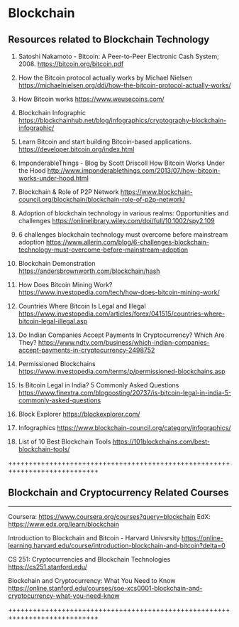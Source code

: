 # Blockchain

## Resources related to Blockchain Technology


1. Satoshi Nakamoto - Bitcoin: A Peer-to-Peer Electronic Cash System; 2008. 
https://bitcoin.org/bitcoin.pdf

2. How the Bitcoin protocol actually works by Michael Nielsen 
https://michaelnielsen.org/ddi/how-the-bitcoin-protocol-actually-works/

3. How Bitcoin works
https://www.weusecoins.com/

4. Blockchain Infographic
https://blockchainhub.net/blog/infographics/cryptography-blockchain-infographic/

5. Learn Bitcoin and start building Bitcoin-based applications.
https://developer.bitcoin.org/index.html

4. ImponderableThings - Blog by Scott Driscoll
How Bitcoin Works Under the Hood
http://www.imponderablethings.com/2013/07/how-bitcoin-works-under-hood.html

5. Blockchain & Role of P2P Network
https://www.blockchain-council.org/blockchain/blockchain-role-of-p2p-network/

6. Adoption of blockchain technology in various realms: Opportunities and challenges
https://onlinelibrary.wiley.com/doi/full/10.1002/spy2.109

7. 6 challenges blockchain technology must overcome before mainstream adoption
https://www.allerin.com/blog/6-challenges-blockchain-technology-must-overcome-before-mainstream-adoption

8. Blockchain Demonstration
https://andersbrownworth.com/blockchain/hash

9.  How Does Bitcoin Mining Work?
https://www.investopedia.com/tech/how-does-bitcoin-mining-work/

10. Countries Where Bitcoin Is Legal and Illegal
https://www.investopedia.com/articles/forex/041515/countries-where-bitcoin-legal-illegal.asp

11. Do Indian Companies Accept Payments In Cryptocurrency? Which Are They?
https://www.ndtv.com/business/which-indian-companies-accept-payments-in-cryptocurrency-2498752

12. Permissioned Blockchains
https://www.investopedia.com/terms/p/permissioned-blockchains.asp

13. Is Bitcoin Legal in India? 5 Commonly Asked Questions
https://www.finextra.com/blogposting/20737/is-bitcoin-legal-in-india-5-commonly-asked-questions

14. Block Explorer
https://blockexplorer.com/

15. Infographics
https://www.blockchain-council.org/category/infographics/

16. List of 10 Best Blockchain Tools
https://101blockchains.com/best-blockchain-tools/

++++++++++++++++++++++++++++++++++++++++++++++++++++++++++++++++++++++++++++

## Blockchain and Cryptocurrency Related Courses

----------------------------------------------------------------------
Coursera: 
https://www.coursera.org/courses?query=blockchain
EdX: 
https://www.edx.org/learn/blockchain

Introduction to Blockchain and Bitcoin - Harvard Univsrsity
https://online-learning.harvard.edu/course/introduction-blockchain-and-bitcoin?delta=0

CS 251: Cryptocurrencies and Blockchain Technologies
https://cs251.stanford.edu/

Blockchain and Cryptocurrency: What You Need to Know
https://online.stanford.edu/courses/soe-xcs0001-blockchain-and-cryptocurrency-what-you-need-know

++++++++++++++++++++++++++++++++++++++++++++++++++++++++++++++++++++++++++++

